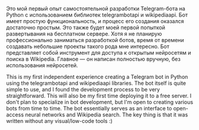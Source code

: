 Это мой первый опыт самостоятельной разработки Telegram-бота на Python с использованием библиотек telegrambotapi и wikipediaapi. Бот имеет простую функциональность, и процесс его создания оказался достаточно простым. Это также будет моей первой попыткой развертывания на бесплатном сервере.
Хотя я не планирую профессионально заниматься разработкой ботов, время от времени создавать небольшие проекты такого рода мне интересно. Бот представляет собой инструмент для доступа к открытым нейросетям и поиска в Wikipedia. Главное — он написан полностью вручную, без использования нейросетей.


This is my first independent experience creating a Telegram bot in Python using the telegrambotapi and wikipediaapi libraries. The bot itself is quite simple to use, and I found the development process to be very straightforward. This will also be my first time deploying it to a free server.
I don't plan to specialize in bot development, but I'm open to creating various bots from time to time. The bot essentially serves as an interface to open-access neural networks and Wikipedia search. The key thing is that it was written without any visual/low-code tools :)
